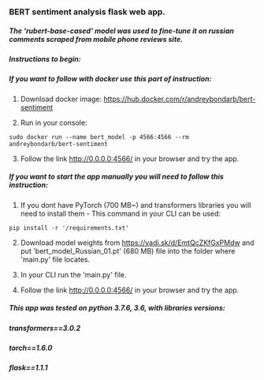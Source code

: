 ### BERT sentiment analysis flask web app. 

##### The 'rubert-base-cased' model was used to fine-tune it on russian comments scraped from mobile phone reviews site.

##### Instructions to begin:

##### If you want to follow with docker use this part of instruction:

1. Download docker image: https://hub.docker.com/r/andreybondarb/bert-sentiment

2. Run in your console: 

`sudo docker run --name bert_model -p 4566:4566 --rm andreybondarb/bert-sentiment`

3. Follow the link http://0.0.0.0:4566/ in your browser and try the app.

##### If you want to start the app manually you will need to follow this instruction:

1. If you dont have PyTorch (700 MB~) and transformers libraries you will need to install them - This command in your CLI can be used:

`pip install -r '/requirements.txt'`

2. Download model weights from https://yadi.sk/d/EmtQcZKfGxPMdw and put 'bert_model_Russian_01.pt' (680 MB) file into the folder where 'main.py' file locates.

3. In your CLI run the 'main.py' file.

4. Follow the link http://0.0.0.0:4566/ in your browser and try the app.

##### This app was tested on python 3.7.6, 3.6, with libraries versions:

##### transformers==3.0.2

##### torch==1.6.0

##### flask==1.1.1


